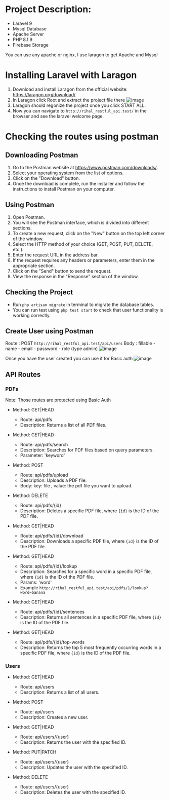 # Project Description: 
- Laravel 9 
- Mysql Database
- Apache Server
- PHP 8.1.9
- Firebase Storage

You can use any apache or nginx, I use laragon to get Apache and Mysql 
# Installing Laravel with Laragon

1. Download and install Laragon from the official website: https://laragon.org/download/
2. In Laragon click Root and extract the project file there
![image](https://user-images.githubusercontent.com/86527969/233466361-fb243415-1dbd-48e5-819e-220f62969728.png)
3. Laragon should regonize the project once you click START ALL.
4. Now you can navigate to `http://rihal_restful_api.test/` in the browser and see the laravel welcome page.

# Checking the routes using postman 
## Downloading Postman

1. Go to the Postman website at https://www.postman.com/downloads/.
2. Select your operating system from the list of options.
3. Click on the "Download" button.
4. Once the download is complete, run the installer and follow the instructions to install Postman on your computer.

## Using Postman

1. Open Postman.
2. You will see the Postman interface, which is divided into different sections.
3. To create a new request, click on the "New" button on the top left corner of the window.
4. Select the HTTP method of your choice (GET, POST, PUT, DELETE, etc.).
5. Enter the request URL in the address bar.
6. If the request requires any headers or parameters, enter them in the appropriate section.
7. Click on the "Send" button to send the request.
8. View the response in the "Response" section of the window.


## Checking the Project
- Run `php artisan migrate` in terminal to migrate the database tables. 
- You can run test using `php test start` to check that user functionality is working correctly.

## Create User using Postman 
Route : POST `http://rihal_restful_api.test/api/users`
Body : fillable 
            - name
            - email
            - password
            - role (type admin)
![image](https://user-images.githubusercontent.com/86527969/233470265-94f6af6f-22e5-431f-9450-2de65b0390c8.png)


Once you have the user created you can use it for Basic auth
![image](https://user-images.githubusercontent.com/86527969/233470737-a554fb95-387a-4d8b-9a86-96d698916325.png)


## API Routes

### PDFs
Note: Those routes are protected using Basic Auth

- Method: GET|HEAD
    - Route: api/pdfs
    - Description: Returns a list of all PDF files.

- Method: GET|HEAD
    - Route: api/pdfs/search
    - Description: Searches for PDF files based on query parameters.
    - Parameter: 'keyword' 

- Method: POST
    - Route: api/pdfs/upload
    - Description: Uploads a PDF file.
    - Body: key: file , value: the pdf file you want to upload.

- Method: DELETE
    - Route: api/pdfs/{id}
    - Description: Deletes a specific PDF file, where `{id}` is the ID of the PDF file.

- Method: GET|HEAD
    - Route: api/pdfs/{id}/download
    - Description: Downloads a specific PDF file, where `{id}` is the ID of the PDF file.

- Method: GET|HEAD
    - Route: api/pdfs/{id}/lookup
    - Description: Searches for a specific word in a specific PDF file, where `{id}` is the ID of the PDF file.
    - Params: 'word'
    - Example `http://rihal_restful_api.test/api/pdfs/1/lookup?word=banana`
    
- Method: GET|HEAD
    - Route: api/pdfs/{id}/sentences
    - Description: Returns all sentences in a specific PDF file, where `{id}` is the ID of the PDF file.

- Method: GET|HEAD
    - Route: api/pdfs/{id}/top-words
    - Description: Returns the top 5 most frequently occurring words in a specific PDF file, where `{id}` is the ID of the PDF file.




### Users

- Method: GET|HEAD
    - Route: api/users
    - Description: Returns a list of all users.


- Method: POST
    - Route: api/users
    - Description: Creates a new user.


- Method: GET|HEAD
    - Route: api/users/{user}
    - Description: Returns the user with the specified ID.


- Method: PUT|PATCH
    - Route: api/users/{user}
    - Description: Updates the user with the specified ID.


- Method: DELETE
    - Route: api/users/{user}
    - Description: Deletes the user with the specified ID.
